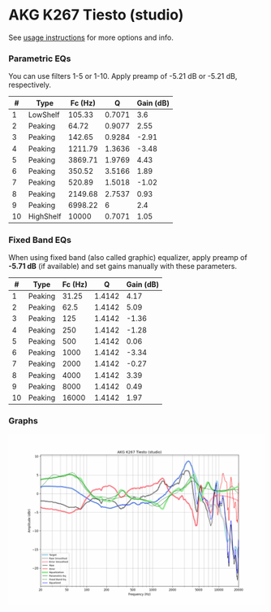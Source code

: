 # AKG K267 Tiesto (studio)
See [usage instructions](https://github.com/jaakkopasanen/AutoEq#usage) for more options and info.

### Parametric EQs
You can use filters 1-5 or 1-10. Apply preamp of -5.21 dB or -5.21 dB, respectively.

|   # | Type      |   Fc (Hz) |      Q |   Gain (dB) |
|-----|-----------|-----------|--------|-------------|
|   1 | LowShelf  |    105.33 | 0.7071 |        3.6  |
|   2 | Peaking   |     64.72 | 0.9077 |        2.55 |
|   3 | Peaking   |    142.65 | 0.9284 |       -2.91 |
|   4 | Peaking   |   1211.79 | 1.3636 |       -3.48 |
|   5 | Peaking   |   3869.71 | 1.9769 |        4.43 |
|   6 | Peaking   |    350.52 | 3.5166 |        1.89 |
|   7 | Peaking   |    520.89 | 1.5018 |       -1.02 |
|   8 | Peaking   |   2149.68 | 2.7537 |        0.93 |
|   9 | Peaking   |   6998.22 | 6      |        2.4  |
|  10 | HighShelf |  10000    | 0.7071 |        1.05 |

### Fixed Band EQs
When using fixed band (also called graphic) equalizer, apply preamp of **-5.71 dB** (if available) and set gains manually with these parameters.

|   # | Type    |   Fc (Hz) |      Q |   Gain (dB) |
|-----|---------|-----------|--------|-------------|
|   1 | Peaking |     31.25 | 1.4142 |        4.17 |
|   2 | Peaking |     62.5  | 1.4142 |        5.09 |
|   3 | Peaking |    125    | 1.4142 |       -1.36 |
|   4 | Peaking |    250    | 1.4142 |       -1.28 |
|   5 | Peaking |    500    | 1.4142 |        0.06 |
|   6 | Peaking |   1000    | 1.4142 |       -3.34 |
|   7 | Peaking |   2000    | 1.4142 |       -0.27 |
|   8 | Peaking |   4000    | 1.4142 |        3.39 |
|   9 | Peaking |   8000    | 1.4142 |        0.49 |
|  10 | Peaking |  16000    | 1.4142 |        1.97 |

### Graphs
![](./AKG%20K267%20Tiesto%20(studio).png)
